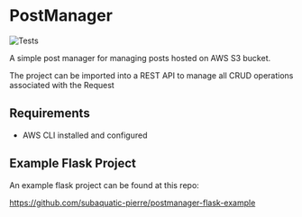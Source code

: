 # PostManager

![Tests](https://github.com/subaquatic-pierre/postmanager/actions/workflows/Tests/badge.svg)

A simple post manager for managing posts hosted on AWS S3 bucket.

The project can be imported into a REST API to manage all CRUD operations associated with the Request

## Requirements

- AWS CLI installed and configured

## Example Flask Project

An example flask project can be found at this repo:

<https://github.com/subaquatic-pierre/postmanager-flask-example>
